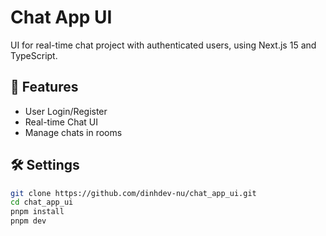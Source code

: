 # Chat App UI

UI for real-time chat project with authenticated users, using Next.js 15 and TypeScript.

## 🚀 Features

- User Login/Register
- Real-time Chat UI
- Manage chats in rooms

## 🛠️ Settings

```bash
git clone https://github.com/dinhdev-nu/chat_app_ui.git
cd chat_app_ui
pnpm install
pnpm dev
